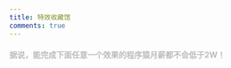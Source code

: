 ```yaml
---
title: 特效收藏馆
comments: true
---
```


<style rel="stylesheet" type="text/css">
.we-favorites-header {
  color: #bbbbbb;
  transition: all .4s ease;
}

.we-favorites-header:hover {
  color: #555;
}

.we-favorites {
  display: flex;
  flex-wrap: wrap;
}

.we-favorites .we-favorite {
  width: 278px;
  margin: 20px 10px 0;
  border-radius: 8px;
  overflow: hidden;
  transition: all .4s ease;
  border: 1px solid #e4ecf3;
}

.we-favorites .we-favorite:hover {
  transform: translateY(-6px);
  -webkit-transform: translateY(-6px);
  -moz-transform: translateY(-6px);
  box-shadow: 0 26px 40px -24px rgba(0,36,100,.5);
  -webkit-box-shadow: 0 26px 40px -24px rgba(0,36,100,.5);
  -moz-box-shadow: 0 26px 40px -24px rgba(0,36,100,.5);
}

.we-favorites .img-box {
  width: 100%;
  height: 160px;
  overflow: hidden;
}

.we-favorites .we-favorite img{
  width: 100%;
  height: 100%;
  transition: all .4s ease;
  margin: 0 !important;
  padding: 0 !important;
  border: 0 !important;
}

.we-favorites .we-favorite .img{
  width: 100%;
  height: 100%;
  transition: all .4s ease;
  background-repeat: no-repeat;
  background-position: center;
  background-size: cover;
}

.we-favorites .we-favorite:hover .img {
  -webkit-transform: scale(1.2);
  transform: scale(1.2);
}

.we-favorites .we-favorite-title{
  overflow: hidden;
  text-overflow: ellipsis;
  white-space: nowrap;
  margin: 10px;
  color: #313131;
  font-size: 14px;
  text-align: center;
}
@media (max-width: 567px) {
  .we-favorites .we-favorite {
    width: 100%;
  }
}
</style>

<h4 class="we-favorites-header" >据说，能完成下面任意一个效果的程序猿月薪都不会低于2W！</h4>
<div class="we-favorites" id="we-favorites"></div>

<script type="text/javascript">
(function (){
  var xhr=new XMLHttpRequest();
  xhr.onreadystatechange = function (){
    if(xhr.readyState === 4 && xhr.status === 200){
      var html = "";
      let list = JSON.parse(xhr.responseText).list || [];
      list.forEach(function (item){
        html += ('<a href="' + item.link + '" class="we-favorite" ' + (item.link.indexOf('javascript:') === -1? 'target="_blank"':'' ) + '>' +
        '  <div class="img-box">' +
        '      <div class="img" style="background-image:url(\'' + item.img + '\')"></div>' +
        '  </div>' +
        '  <div class="we-favorite-title">' + item.title + '</div>' +
        '</a>')
      });
      document.getElementById('we-favorites').innerHTML = html;
    }
  };
  xhr.open("GET",'/web-effect-favorites/index.json',true);
  xhr.send(null);
})();
</script>

